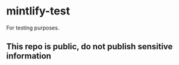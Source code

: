# mintlify-test
For testing purposes. 

## This repo is public, do not publish sensitive information
